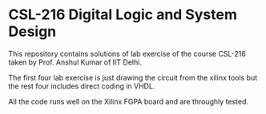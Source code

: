 # CSL-216 Digital Logic and System Design

This repository contains solutions of lab exercise of the course CSL-216 taken by Prof. Anshul Kumar of IIT Delhi.

The first four lab exercise is just drawing the circuit from the xilinx tools but the rest four includes direct coding in VHDL.

All the code runs well on the Xilinx FGPA board and are throughly tested.